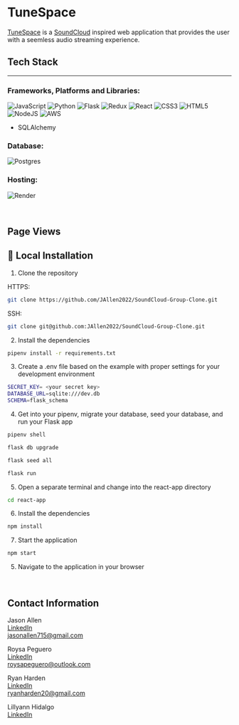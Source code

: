 
# TuneSpace

[TuneSpace][1] is a [SoundCloud][2] inspired web application that provides the user with a seemless audio streaming experience.

## Tech Stack
---
### Frameworks, Platforms and Libraries:
   ![JavaScript](https://img.shields.io/badge/javascript-%23323330.svg?style=for-the-badge&logo=javascript&logoColor=%23F7DF1E)
   ![Python](https://img.shields.io/badge/python-3670A0?style=for-the-badge&logo=python&logoColor=ffdd54)
   ![Flask](https://img.shields.io/badge/flask-%23000.svg?style=for-the-badge&logo=flask&logoColor=white)
   ![Redux](https://img.shields.io/badge/redux-%23593d88.svg?style=for-the-badge&logo=redux&logoColor=white)
   ![React](https://img.shields.io/badge/react-%2320232a.svg?style=for-the-badge&logo=react&logoColor=%2361DAFB)
   ![CSS3](https://img.shields.io/badge/css3-%231572B6.svg?style=for-the-badge&logo=css3&logoColor=white)
   ![HTML5](https://img.shields.io/badge/html5-%23E34F26.svg?style=for-the-badge&logo=html5&logoColor=white)
   ![NodeJS](https://img.shields.io/badge/node.js-6DA55F?style=for-the-badge&logo=node.js&logoColor=white)
   ![AWS](https://img.shields.io/badge/AWS-%23FF9900.svg?style=for-the-badge&logo=amazon-aws&logoColor=white)
- SQLAlchemy

### Database:
   ![Postgres](https://img.shields.io/badge/postgres-%23316192.svg?style=for-the-badge&logo=postgresql&logoColor=white)

### Hosting:
   ![Render](https://img.shields.io/badge/Render-%46E3B7.svg?style=for-the-badge&logo=render&logoColor=white)

<br/>

## Page Views

## 🚀 Local Installation
1. Clone the repository

HTTPS:
```bash
git clone https://github.com/JAllen2022/SoundCloud-Group-Clone.git
```
SSH:
```bash
git clone git@github.com:JAllen2022/SoundCloud-Group-Clone.git
```

2. Install the dependencies
```bash
pipenv install -r requirements.txt
```

3. Create a .env file based on the example with proper settings for your development environment
```bash
SECRET_KEY= <your secret key>
DATABASE_URL=sqlite:///dev.db
SCHEMA=flask_schema
```

4. Get into your pipenv, migrate your database, seed your database, and run your Flask app

```bash
pipenv shell
```

```bash
flask db upgrade
```

```bash
flask seed all
```

```bash
flask run
```

5. Open a separate terminal and change into the react-app directory

```bash
cd react-app
```

6. Install the dependencies
```bash
npm install
```

7. Start the application
```bash
npm start
```

5. Navigate to the application in your browser

<br/>

## Contact Information

Jason Allen<br/>
[LinkedIn](https://www.linkedin.com/in/jasonallen715/)<br/>
<jasonallen715@gmail.com>

Roysa Peguero<br/>
[LinkedIn](https://www.linkedin.com/in/roysapeguero/)<br/>
<roysapeguero@outlook.com>


Ryan Harden<br/>
[LinkedIn](https://www.linkedin.com/in/ryan-harden-0a8b6821a/)<br/>
<ryanharden20@gmail.com>

Lillyann Hidalgo<br/>
[LinkedIn](https://www.linkedin.com/in/lillyann-h-55684b249/)<br/>

[1]:https://tunespace.onrender.com/
[2]:https://www.soundcloud.com/

